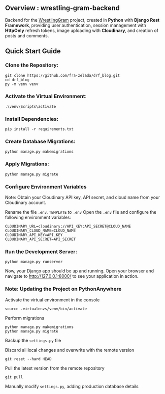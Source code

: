 ## Overview : wrestling-gram-backend

Backend for the [WrestlingGram](https://github.com/fra-zelada/wrestlingGram) project, created in **Python** with **Django Rest Framework**, providing user authentication, session management with **HttpOnly** refresh tokens, image uploading with **Cloudinary**, and creation of posts and comments.
## Quick Start Guide

### Clone the Repository:

```
git clone https://github.com/fra-zelada/drf_blog.git
cd drf_blog
py -m venv venv
```

### Activate the Virtual Environment:

```
.\venv\Scripts\activate
```

### Install Dependencies:

```
pip install -r requirements.txt
```

### Create Database Migrations:

```
python manage.py makemigrations

```

### Apply Migrations:

```
python manage.py migrate

```

### Configure Environment Variables

Note: Obtain your Cloudinary API key, API secret, and cloud name from your Cloudinary account.

Rename the file ```.env.TEMPLATE``` to ```.env```
Open the ```.env``` file and configure the following environment variables:

```
CLOUDINARY_URL=cloudinary://API_KEY:API_SECRET@CLOUD_NAME
CLOUDINARY_CLOUD_NAME=CLOUD_NAME
CLOUDINARY_API_KEY=API_KEY
CLOUDINARY_API_SECRET=API_SECRET
```

### Run the Development Server:

```
python manage.py runserver
```

Now, your Django app should be up and running. Open your browser and navigate to http://127.0.0.1:8000/ to see your application in action.


### Note: Updating the Project on PythonAnywhere


Activate the virtual environment in the console

```
source .virtualenvs/venv/bin/activate
```

Perform migrations

```
python manage.py makemigrations
python manage.py migrate
```

Backup the ```settings.py``` file

Discard all local changes and overwrite with the remote version
```
git reset --hard HEAD
```

Pull the latest version from the remote repository
```
git pull
```

Manually modify ```settings.py```, adding production database details




